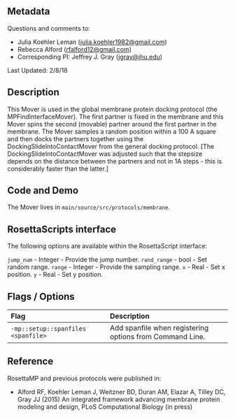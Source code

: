 ## Metadata

Questions and comments to:

- Julia Koehler Leman (julia.koehler1982@gmail.com)
- Rebecca Alford (rfalford12@gmail.com)
- Corresponding PI: Jeffrey J. Gray (jgray@jhu.edu)

Last Updated: 2/8/18

## Description

This Mover is used in the global membrane protein docking protocol (the MPFindInterfaceMover). The first partner is fixed in the membrane and this Mover spins the second (movable) partner around the first partner in the membrane. The Mover samples a random position within a 100 A square and then docks the partners together using the DockingSlideIntoContactMover from the general docking protocol. [The DockingSlideIntoContactMover was adjusted such that the stepsize depends on the distance between the partners and not in 1A steps - this is considerably faster than the latter.]

## Code and Demo

The Mover lives in `main/source/src/protocols/membrane`.

## RosettaScripts interface

The following options are available within the RosettaScript interface:

`jump_num` - Integer - Provide the jump number.
`rand_range` - bool - Set random range.
`range` - Integer - Provide the sampling range.
`x` - Real - Set x position.
`y` - Real - Set y position.

## Flags / Options

|**Flag**|**Description**|
|:-------|:--------------|
|`-mp::setup::spanfiles <spanfile>` | Add spanfile when registering options from Command Line. |

## Reference
RosettaMP and previous protocols were published in:

* Alford RF, Koehler Leman J, Weitzner BD, Duran AM, Elazar A, Tilley DC, Gray JJ (2015) An integrated framework advancing membrane protein modeling and design, PLoS Computational Biology (in press)
